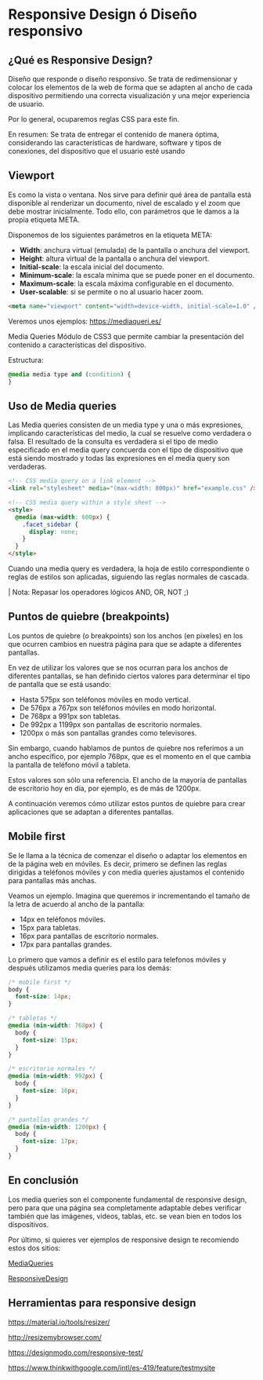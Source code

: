 # Responsive Design ó Diseño responsivo

## ¿Qué es Responsive Design?

Diseño que responde o diseño responsivo.
Se trata de redimensionar y colocar los elementos de la web de forma que se adapten al ancho de cada dispositivo permitiendo una correcta visualización y una mejor experiencia de usuario.

Por lo general, ocuparemos reglas CSS para este fin.

En resumen:
Se trata de entregar el contenido de manera óptima, considerando las características de hardware, software y tipos de conexiones, del dispositivo que el usuario esté usando

## Viewport

Es como la vista o ventana. Nos sirve para definir qué área de pantalla está disponible al renderizar un documento, nivel de escalado y el zoom que debe mostrar inicialmente. Todo ello, con parámetros que le damos a la propia etiqueta META.

Disponemos de los siguientes parámetros en la etiqueta META:

- **Width**: anchura virtual (emulada) de la pantalla o anchura del viewport.
- **Height**: altura virtual de la pantalla o anchura del viewport.
- **Initial-scale**: la escala inicial del documento.
- **Minimum-scale**: la escala mínima que se puede poner en el documento.
- **Maximum-scale**: la escala máxima configurable en el documento.
- **User-scalable**: si se permite o no al usuario hacer zoom.

```html
<meta name="viewport" content="width=device-width, initial-scale=1.0" />
```

Veremos unos ejemplos:
https://mediaqueri.es/

Media Queries
Módulo de CSS3 que permite cambiar la presentación del contenido a características del dispositivo.

Estructura:

```css
@media media type and (condition) {
}
```

## Uso de Media queries

Las Media queries consisten de un media type y una o más expresiones, implicando características del medio, la cual se resuelve como verdadera o falsa. El resultado de la consulta es verdadera si el tipo de medio especificado en el media query concuerda con el tipo de dispositivo que está siendo mostrado y todas las expresiones en el media query son verdaderas.

```html
<!-- CSS media query on a link element -->
<link rel="stylesheet" media="(max-width: 800px)" href="example.css" />

<!-- CSS media query within a style sheet -->
<style>
  @media (max-width: 600px) {
    .facet_sidebar {
      display: none;
    }
  }
</style>
```

Cuando una media query es verdadera, la hoja de estilo correspondiente o reglas de estilos son aplicadas, siguiendo las reglas normales de cascada.

| Nota: Repasar los operadores lógicos AND, OR, NOT ;)

## Puntos de quiebre (breakpoints)

Los puntos de quiebre (o breakpoints) son los anchos (en pixeles) en los que ocurren cambios en nuestra página para que se adapte a diferentes pantallas.

En vez de utilizar los valores que se nos ocurran para los anchos de diferentes pantallas, se han definido ciertos valores para determinar el tipo de pantalla que se está usando:

- Hasta 575px son teléfonos móviles en modo vertical.
- De 576px a 767px son teléfonos móviles en modo horizontal.
- De 768px a 991px son tabletas.
- De 992px a 1199px son pantallas de escritorio normales.
- 1200px o más son pantallas grandes como televisores.

Sin embargo, cuando hablamos de puntos de quiebre nos referimos a un ancho específico, por ejemplo 768px, que es el momento en el que cambia la pantalla de teléfono móvil a tableta.

Estos valores son sólo una referencia. El ancho de la mayoría de pantallas de escritorio hoy en día, por ejemplo, es de más de 1200px.

A continuación veremos cómo utilizar estos puntos de quiebre para crear aplicaciones que se adaptan a diferentes pantallas.

## Mobile first

Se le llama a la técnica de comenzar el diseño o adaptar los elementos en de la página web en móviles. Es decir, primero se definen las reglas dirigidas a teléfonos móviles y con media queries ajustamos el contenido para pantallas más anchas.

Veamos un ejemplo. Imagina que queremos ir incrementando el tamaño de la letra de acuerdo al ancho de la pantalla:

- 14px en teléfonos móviles.
- 15px para tabletas.
- 16px para pantallas de escritorio normales.
- 17px para pantallas grandes.

Lo primero que vamos a definir es el estilo para telefonos móviles y después utilizamos media queries para los demás:

```css
/* mobile first */
body {
  font-size: 14px;
}

/* tabletas */
@media (min-width: 768px) {
  body {
    font-size: 15px;
  }
}

/* escritorio normales */
@media (min-width: 992px) {
  body {
    font-size: 16px;
  }
}

/* pantallas grandes */
@media (min-width: 1200px) {
  body {
    font-size: 17px;
  }
}
```

## En conclusión

Los media queries son el componente fundamental de responsive design, pero para que una página sea completamente adaptable debes verificar también que las imágenes, videos, tablas, etc. se vean bien en todos los dispositivos.

Por último, si quieres ver ejemplos de responsive design te recomiendo estos dos sitios:

[MediaQueries](https://mediaqueri.es/)

[ResponsiveDesign](https://responsivedesign.is/examples/)

## Herramientas para responsive design

https://material.io/tools/resizer/

http://resizemybrowser.com/

https://designmodo.com/responsive-test/

https://www.thinkwithgoogle.com/intl/es-419/feature/testmysite
